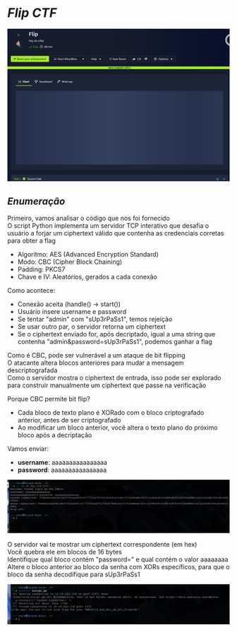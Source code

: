 # _**Flip CTF**_
![](flip.jpg)

## _**Enumeração**_
Primeiro, vamos analisar o código que nos foi fornecido  
O script Python implementa um servidor TCP interativo que desafia o usuário a forjar um ciphertext válido que contenha as credenciais corretas para obter a flag  
* Algoritmo: AES (Advanced Encryption Standard)
* Modo: CBC (Cipher Block Chaining)
* Padding: PKCS7
* Chave e IV: Aleatórios, gerados a cada conexão

Como acontece:
* Conexão aceita (handle() → start())
* Usuário insere username e password
* Se tentar "admin" com "sUp3rPaSs1", temos rejeição
* Se usar outro par, o servidor retorna um ciphertext
* Se o ciphertext enviado for, após decriptado, igual a uma string que contenha "admin&password=sUp3rPaSs1", podemos ganhar a flag

Como é CBC, pode ser vulnerável a um ataque de bit flipping  
O atacante altera blocos anteriores para mudar a mensagem descriptografada  
Como o servidor mostra o ciphertext de entrada, isso pode ser explorado para construir manualmente um ciphertext que passe na verificação  

Porque CBC permite bit flip?
* Cada bloco de texto plano é XORado com o bloco criptografado anterior, antes de ser criptografado
* Ao modificar um bloco anterior, você altera o texto plano do próximo bloco após a decriptação

Vamos enviar:
* **username**: aaaaaaaaaaaaaaaa
* **password**: aaaaaaaaaaaaaaaa

![](off.jpg)

O servidor vai te mostrar um ciphertext correspondente (em hex)  
Você quebra ele em blocos de 16 bytes  
Identifique qual bloco contém "password=" e qual contém o valor aaaaaaaa  
Altere o bloco anterior ao bloco da senha com XORs específicos, para que o bloco da senha decodifique para sUp3rPaSs1  

![](py_script.jpg)
